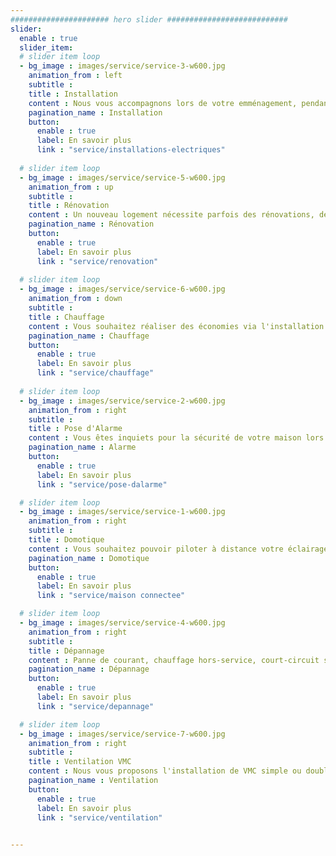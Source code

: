 ```yaml
---
###################### hero slider ###########################
slider:
  enable : true
  slider_item:
  # slider item loop
  - bg_image : images/service/service-3-w600.jpg
    animation_from : left
    subtitle : 
    title : Installation
    content : Nous vous accompagnons lors de votre emménagement, pendant ou après la construction de votre habitation. Installation de votre tableau électrique, d'une alarme incendie, cablage, ajout de prises... nous sommes là pour vous!
    pagination_name : Installation
    button:
      enable : true
      label: En savoir plus
      link : "service/installations-electriques"
      
  # slider item loop
  - bg_image : images/service/service-5-w600.jpg
    animation_from : up
    subtitle : 
    title : Rénovation
    content : Un nouveau logement nécessite parfois des rénovations, de légères à relativement lourdes. Nous établissons un diagnostic si besoin, et nous engageons à remettre aux normes l'ensemble de vos installations électriques
    pagination_name : Rénovation
    button:
      enable : true
      label: En savoir plus
      link : "service/renovation"
      
  # slider item loop
  - bg_image : images/service/service-6-w600.jpg
    animation_from : down
    subtitle : 
    title : Chauffage
    content : Vous souhaitez réaliser des économies via l'installation de radiateurs récents? Ou vous aimeriez installer un chauffe-serviette dans votre salle de bains? Contactez-nous!
    pagination_name : Chauffage
    button:
      enable : true
      label: En savoir plus
      link : "service/chauffage"
      
  # slider item loop
  - bg_image : images/service/service-2-w600.jpg
    animation_from : right
    subtitle : 
    title : Pose d'Alarme
    content : Vous êtes inquiets pour la sécurité de votre maison lors de vos départs en vacances? Nous vous installerons une alarme correspondant à vos besoins.
    pagination_name : Alarme
    button:
      enable : true
      label: En savoir plus
      link : "service/pose-dalarme"

  # slider item loop
  - bg_image : images/service/service-1-w600.jpg
    animation_from : right
    subtitle : 
    title : Domotique
    content : Vous souhaitez pouvoir piloter à distance votre éclairage, vos volets ou portails, votre chauffage? Notre expérience en matière de domotique nous permet de connecter votre maison selon vos souhaits.
    pagination_name : Domotique
    button:
      enable : true
      label: En savoir plus
      link : "service/maison connectee"

  # slider item loop
  - bg_image : images/service/service-4-w600.jpg
    animation_from : right
    subtitle :
    title : Dépannage
    content : Panne de courant, chauffage hors-service, court-circuit suite à une innondation? N'hésitez pas à nous contacter afin de planifier une intervention.
    pagination_name : Dépannage
    button:
      enable : true
      label: En savoir plus
      link : "service/depannage"

  # slider item loop
  - bg_image : images/service/service-7-w600.jpg
    animation_from : right
    subtitle :
    title : Ventilation VMC
    content : Nous vous proposons l'installation de VMC simple ou double flux.
    pagination_name : Ventilation
    button:
      enable : true
      label: En savoir plus
      link : "service/ventilation"

    
---
```


